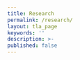```yaml
---
title: Research
permalink: /research/
layout: tla_page
keywords: ''
description: >-
published: false
---
```

